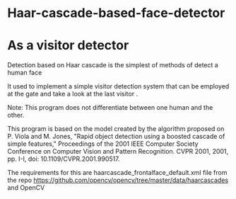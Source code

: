 # Haar-cascade-based-face-detector
# As a visitor detector

Detection based on Haar cascade is the simplest of methods of detect a human face

It used to implement a simple visitor detection system that can be employed at the gate and take a look at the last visitor .

Note: This program does not differentiate between one human and the other.


This program is based on the model created by the algorithm proposed on 
      P. Viola and M. Jones, "Rapid object detection using a boosted cascade of simple features," Proceedings of the 2001 IEEE Computer Society Conference on Computer Vision and Pattern Recognition. CVPR 2001, 2001, pp. I-I, doi: 10.1109/CVPR.2001.990517.

The requirements for this are haarcascade_frontalface_default.xml file from  the repo https://github.com/opencv/opencv/tree/master/data/haarcascades and OpenCV
